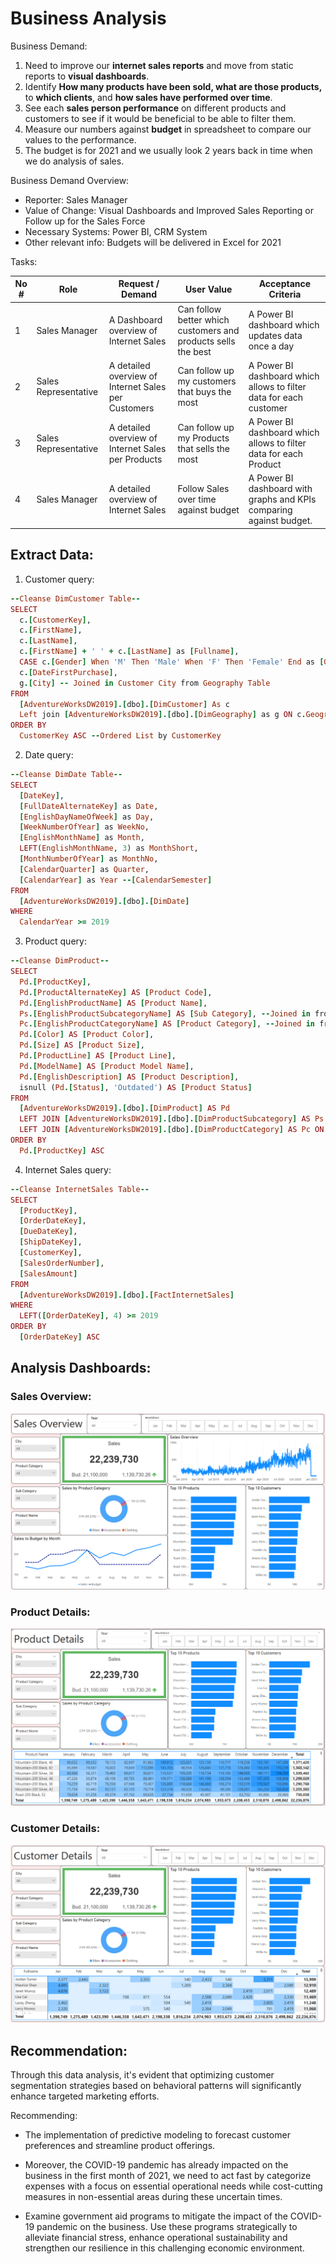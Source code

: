 # Business Analysis
Business Demand:

1. Need to improve our **internet sales reports** and move from static reports to **visual dashboards**.
2. Identify **How many products have been sold, what are those products,** to **which clients**, and **how sales have performed over time**.
3. See each **sales person performance** on different products and customers to see if it would be beneficial to be able to filter them.
4. Measure our numbers against **budget** in spreadsheet to compare our values to the performance.
5. The budget is for 2021 and we usually look 2 years back in time when we do analysis of sales.

Business Demand Overview:

- Reporter: Sales Manager
- Value of Change: Visual Dashboards and Improved Sales Reporting or Follow up for the Sales Force
- Necessary Systems: Power BI, CRM System
- Other relevant info: Budgets will be delivered in Excel for 2021

Tasks:

| No #  | Role | Request / Demand  | User Value | Acceptance Criteria |
| ------------- | ------------- | ------------- | ------------- | ------------- |
| 1  | Sales Manager | A Dashboard overview of Internet Sales | Can follow better which customers and products sells the best | A Power BI dashboard which updates data once a day  |
| 2  | Sales Representative | A detailed overview of Internet Sales per Customers  | Can follow up my customers that buys the most | A Power BI dashboard which allows to filter data for each customer |
| 3  | Sales Representative | A detailed overview of Internet Sales per Products | Can follow up my Products that sells the most | A Power BI dashboard which allows to filter data for each Product |
| 4  | Sales Manager | A detailed overview of Internet Sales | Follow Sales over time against budget | A Power BI dashboard with graphs and KPIs comparing against budget. |

## Extract Data:
1. Customer query:
```ruby
--Cleanse DimCustomer Table--
SELECT 
  c.[CustomerKey], 
  c.[FirstName], 
  c.[LastName], 
  c.[FirstName] + ' ' + c.[LastName] as [Fullname], 
  CASE c.[Gender] When 'M' Then 'Male' When 'F' Then 'Female' End as [Gender], 
  c.[DateFirstPurchase], 
  g.[City] -- Joined in Customer City from Geography Table
FROM 
  [AdventureWorksDW2019].[dbo].[DimCustomer] As c 
  Left join [AdventureWorksDW2019].[dbo].[DimGeography] as g ON c.GeographyKey = g.GeographyKey 
ORDER BY 
  CustomerKey ASC --Ordered List by CustomerKey
```
   2. Date query:
```ruby
--Cleanse DimDate Table--
SELECT 
  [DateKey], 
  [FullDateAlternateKey] as Date, 
  [EnglishDayNameOfWeek] as Day, 
  [WeekNumberOfYear] as WeekNo, 
  [EnglishMonthName] as Month, 
  LEFT(EnglishMonthName, 3) as MonthShort, 
  [MonthNumberOfYear] as MonthNo, 
  [CalendarQuarter] as Quarter, 
  [CalendarYear] as Year --[CalendarSemester]
FROM 
  [AdventureWorksDW2019].[dbo].[DimDate] 
WHERE 
  CalendarYear >= 2019
```
   3. Product query:
```ruby
--Cleanse DimProduct--
SELECT 
  Pd.[ProductKey], 
  Pd.[ProductAlternateKey] AS [Product Code], 
  Pd.[EnglishProductName] AS [Product Name], 
  Ps.[EnglishProductSubcategoryName] AS [Sub Category], --Joined in from Subcategiry Table
  Pc.[EnglishProductCategoryName] AS [Product Category], --Joined in from Category Table
  Pd.[Color] AS [Product Color], 
  Pd.[Size] AS [Product Size], 
  Pd.[ProductLine] AS [Product Line], 
  Pd.[ModelName] AS [Product Model Name], 
  Pd.[EnglishDescription] AS [Product Description], 
  isnull (Pd.[Status], 'Outdated') AS [Product Status] 
FROM 
  [AdventureWorksDW2019].[dbo].[DimProduct] AS Pd 
  LEFT JOIN [AdventureWorksDW2019].[dbo].[DimProductSubcategory] AS Ps ON Pd.ProductSubcategoryKey = Ps.ProductSubcategoryKey 
  LEFT JOIN [AdventureWorksDW2019].[dbo].[DimProductCategory] AS Pc ON Ps.ProductCategoryKey = Pc.ProductCategoryKey 
ORDER BY 
  Pd.[ProductKey] ASC
```
   4. Internet Sales query:
```ruby
--Cleanse InternetSales Table--
SELECT 
  [ProductKey], 
  [OrderDateKey], 
  [DueDateKey], 
  [ShipDateKey], 
  [CustomerKey], 
  [SalesOrderNumber], 
  [SalesAmount]
FROM 
  [AdventureWorksDW2019].[dbo].[FactInternetSales] 
WHERE 
  LEFT([OrderDateKey], 4) >= 2019 
ORDER BY 
  [OrderDateKey] ASC
```

## Analysis Dashboards:
### Sales Overview:
![](Dashboards/SalesOverview.png)

### Product Details:
![](Dashboards/ProductDetails.png)

### Customer Details:
![](Dashboards/CustomerDetails.png)

## Recommendation:

Through this data analysis, it's evident that optimizing customer segmentation strategies based on behavioral patterns will significantly enhance targeted marketing efforts.

Recommending:

* The implementation of predictive modeling to forecast customer preferences and streamline product offerings.

* Moreover, the COVID-19 pandemic has already impacted on the business in the first month of 2021, we need to act fast by categorize expenses with a focus on essential operational needs while cost-cutting measures in non-essential areas during these uncertain times.

* Examine government aid programs to mitigate the impact of the COVID-19 pandemic on the business. Use these programs strategically to alleviate financial stress, enhance operational sustainability and strengthen our resilience in this challenging economic environment.
